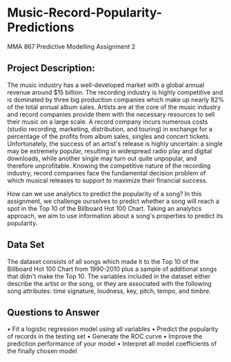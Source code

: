 # Music-Record-Popularity-Predictions
MMA 867 Predictive Modelling Assignment 2

## Project Description:
The music industry has a well-developed market with a global annual revenue around $15 billion. The recording industry is highly competitive and is dominated by three big production companies which make up nearly 82% of the total annual album sales. Artists are at the core of the music industry and record companies provide them with the necessary resources to sell their music on a large scale.  A record company incurs numerous costs (studio recording, marketing, distribution, and touring) in exchange for a percentage of the profits from album sales, singles and concert tickets. Unfortunately, the success of an artist's release is highly uncertain: a single may be extremely popular, resulting in
widespread radio play and digital downloads, while another single may turn out quite unpopular, and therefore unprofitable.  Knowing the competitive nature of the recording industry, record companies face the fundamental decision problem of which musical releases to support to maximize their financial success. 

How can we use analytics to predict the popularity of a song? In this assignment, we challenge ourselves to predict whether a song will reach a spot in the Top 10 of
the Billboard Hot 100 Chart. Taking an analytics approach, we aim to use information about a song's properties to predict its popularity.

## Data Set
The dataset consists of all songs which made it to the Top 10 of the Billboard Hot 100 Chart from 1990-2010 plus a sample of additional songs that didn't make the Top 10.  The variables included in the dataset either describe the artist or the song, or they are associated with the following song attributes: time signature, loudness, key, pitch, tempo, and timbre.

## Questions to Answer
• Fit a logistic regression model using all variables
• Predict the popularity of records in the testing set
• Generate the ROC curve
• Improve the prediction performance of your model
• Interpret all model coefficients of the finally chosen model
